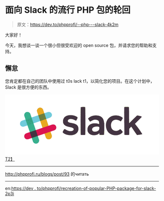 # 面向 Slack 的流行 PHP 包的轮回

> 原文：<https://dev.to/phpprofi/--php---slack-4k2m>

大家好！

今天，我想谈一谈一个很小但很受欢迎的 open source 包，并请求您的帮助和支持。

## 懈怠

您肯定都在自己的团队中使用过 t0s lack t1，以简化您的项目。在这个计划中，Slack 是很方便的东西。

[![Php Slack package](img/7ec85db128bdca9612e9e0ad4b461f3e.png)T2】](https://res.cloudinary.com/practicaldev/image/fetch/s--OvDI5FMw--/c_limit%2Cf_auto%2Cfl_progressive%2Cq_auto%2Cw_880/http://phpprofi.ru/resources/img/blogs/b8050f01-7610-42fe-beb3-8c31348d0018.jpeg)

* * *

http://phpprofi.ru/blogs/post/93 的читать

* * *

en:[https://dev . to/phpprofi/recreation-of-popular-PHP-package-for-slack-2p3i](https://dev.to/phpprofi/reincarnation-of-popular-php-package-for-slack-2p3i)
